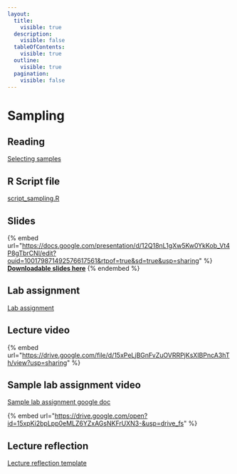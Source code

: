 ```yaml
---
layout:
  title:
    visible: true
  description:
    visible: false
  tableOfContents:
    visible: true
  outline:
    visible: true
  pagination:
    visible: false
---
```


# Sampling

## Reading

[Selecting samples](https://drive.google.com/file/d/1zvNjowBr8HWuvQyF69qlrmPyGewKlHT3/view?usp=sharing)

## R Script file

[script\_sampling.R](https://drive.google.com/open?id=1DsmU1KFkjlHTkeJrVGc47IWS0vQ5OC9Z\&usp=drive_fs)

## Slides

{% embed url="https://docs.google.com/presentation/d/12Q18nL1gXw5Kw0YkKob_Vt4P8gTbrCNl/edit?ouid=100179871492576617561&rtpof=true&sd=true&usp=sharing" %}
[**Downloadable slides here**](https://docs.google.com/presentation/d/12Q18nL1gXw5Kw0YkKob_Vt4P8gTbrCNl/edit?usp=sharing\&ouid=100179871492576617561\&rtpof=true\&sd=true)
{% endembed %}

## Lab assignment

[Lab assignment](https://docs.google.com/document/d/12GBu9QhnvRmGlVIHMIMIytOQ8FLl5v6T/edit?usp=sharing\&ouid=100179871492576617561\&rtpof=true\&sd=true)

## Lecture video

{% embed url="https://drive.google.com/file/d/15xPeLjBGnFvZuOVRRPjKsXIBPncA3hTh/view?usp=sharing" %}

## Sample lab assignment video

[Sample lab assignment google doc](https://docs.google.com/document/d/1KIcXRxwNPBcepJUAWZbT9IusdU0o8Tb-?rtpof=true\&usp=drive_fs)

{% embed url="https://drive.google.com/open?id=15xpKi2bpLpp0eMLZ6YZxAGsNKFrUXN3-&usp=drive_fs" %}

## Lecture reflection

[Lecture reflection template](https://docs.google.com/document/d/1ZicIKfzxXELJBy9WoGTpeSPMLirrtfzU?rtpof=true\&usp=drive_fs)

